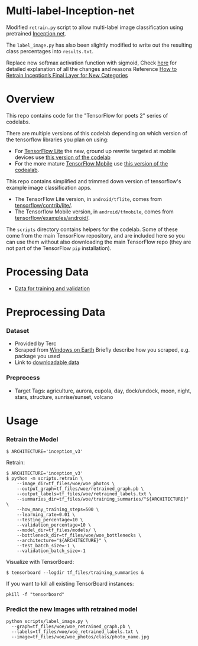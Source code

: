 # Multi-label-Inception-net
Modified `retrain.py` script to allow multi-label image classification using pretrained [Inception net](https://github.com/tensorflow/models/tree/master/inception).

The `label_image.py` has also been slightly modified to write out the resulting class percentages into `results.txt`. 

Replace new softmax activation function with sigmoid,
Check [here](https://medium.com/@bartyrad/multi-label-image-classification-with-inception-net-cbb2ee538e30) for detailed explanation of all the changes and reasons
Reference [How to Retrain Inception’s Final Layer for New Categories](https://github.com/tensorflow/tensorflow/blob/master/tensorflow/docs_src/tutorials/image_retraining.md)



# Overview

This repo contains code for the "TensorFlow for poets 2" series of codelabs.

There are multiple versions of this codelab depending on which version 
of the tensorflow libraries you plan on using:

* For [TensorFlow Lite](https://www.tensorflow.org/mobile/tflite/) the new, ground up rewrite targeted at mobile devices
  use [this version of the codelab](https://codelabs.developers.google.com/codelabs/tensorflow-for-poets-2-tflite) 
* For the more mature [TensorFlow Mobile](https://www.tensorflow.org/mobile/mobile_intro) use 
  [this version of the codealab](https://codelabs.developers.google.com/codelabs/tensorflow-for-poets-2).


This repo contains simplified and trimmed down version of tensorflow's example image classification apps.

* The TensorFlow Lite version, in `android/tflite`, comes from [tensorflow/contrib/lite/](https://github.com/tensorflow/tensorflow/tree/master/tensorflow/contrib/lite).
* The Tensorflow Mobile version, in `android/tfmobile`, comes from [tensorflow/examples/android/](https://github.com/tensorflow/tensorflow/tree/master/tensorflow/examples/android).

The `scripts` directory contains helpers for the codelab. Some of these come from the main TensorFlow repository, and are included here so you can use them without also downloading the main TensorFlow repo (they are not part of the TensorFlow `pip` installation).



# Processing Data

* [Data for training and validation](https://drive.google.com/open?id=1Iv2JrOl-8XocuUb0TUdN0V90T46qa5Mk)

# Preprocessing Data
### Dataset
* Provided by Terc
* Scraped from [Windows on Earth](http://www.windowsonearth.org) Briefly describe how you scraped, e.g. package you used
* Link to [downloadable data](https://drive.google.com/open?id=1Iv2JrOl-8XocuUb0TUdN0V90T46qa5Mk)

### Preprocess
* Target Tags: agriculture, aurora, cupola, day, dock/undock, moon, night, stars, structure,  sunrise/sunset, volcano

# Usage
### Retrain the Model
```shell
$ ARCHITECTURE='inception_v3'
```
Retrain:
```shell
$ ARCHITECTURE='inception_v3'
$ python -m scripts.retrain \
	--image_dir=tf_files/woe/woe_photos \
	--output_graph=tf_files/woe/retrained_graph.pb \
	--output_labels=tf_files/woe/retrained_labels.txt \
	--summaries_dir=tf_files/woe/training_summaries/"${ARCHITECTURE}" \
	--how_many_training_steps=500 \
	--learning_rate=0.01 \
	--testing_percentage=10 \
	--validation_percentage=10 \
	--model_dir=tf_files/models/ \
	--bottleneck_dir=tf_files/woe/woe_bottlenecks \
	--architecture="${ARCHITECTURE}" \
	--test_batch_size=-1 \
	--validation_batch_size=-1
```

Visualize with TensorBoard:
```shell
$ tensorboard --logdir tf_files/training_summaries &
```

If you want to kill all existing TensorBoard instances:
```shell
pkill -f "tensorboard"
```

### Predict the new Images with retrained model
```shell
python scripts/label_image.py \
  --graph=tf_files/woe/woe_retrained_graph.pb \
  --labels=tf_files/woe/woe_retrained_labels.txt \
  --image=tf_files/woe/woe_photos/class/photo_name.jpg

```
